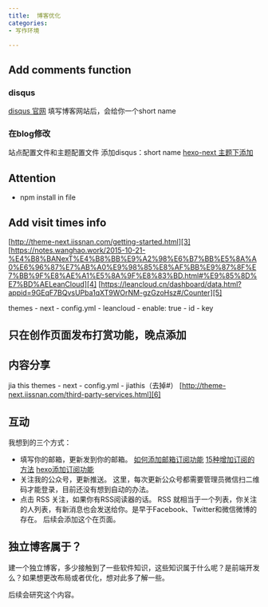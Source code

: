 ```yaml
---
title:  博客优化
categories: 
- 写作环境

---
```


## Add comments function
### disqus
[disqus 官网][1]
填写博客网站后，会给你一个short name 

### 在blog修改
站点配置文件和主题配置文件 添加disqus：short name
[hexo-next 主题下添加][2]

## Attention
- npm install     in  file

## Add visit times info
[http://theme-next.iissnan.com/getting-started.html][3]
[https://notes.wanghao.work/2015-10-21-%E4%B8%BANexT%E4%B8%BB%E9%A2%98%E6%B7%BB%E5%8A%A0%E6%96%87%E7%AB%A0%E9%98%85%E8%AF%BB%E9%87%8F%E7%BB%9F%E8%AE%A1%E5%8A%9F%E8%83%BD.html#%E9%85%8D%E7%BD%AELeanCloud][4]
[https://leancloud.cn/dashboard/data.html?appid=9GEqF7BQvsUPba1qXT9WOrNM-gzGzoHsz#/Counter][5]

themes - next - config.yml - leancloud - enable: true - id - key

## 只在创作页面发布打赏功能，晚点添加

## 内容分享
jia this 
themes - next - config.yml - jiathis（去掉#）
[http://theme-next.iissnan.com/third-party-services.html][6]

## 互动
我想到的三个方式：
- 填写你的邮箱，更新发到你的邮箱。
[如何添加邮箱订阅功能][7]
[15种增加订阅的方法][8]
[hexo添加订阅功能][9]
- 关注我的公众号，更新推送。
这里，每次更新公众号都需要管理员微信扫二维码才能登录，目前还没有想到自动的办法。
- 点击 RSS 关注，如果你有RSS阅读器的话。
RSS 就相当于一个列表，你关注的人列表，有新消息也会发送给你。是早于Facebook、Twitter和微信微博的存在。
后续会添加这个在页面。

## 独立博客属于？
建一个独立博客，多少接触到了一些软件知识，这些知识属于什么呢？是前端开发么？如果想更改布局或者优化，想对此多了解一些。

后续会研究这个内容。

[1]:	https://disqus.com/profile/signup/intent/
[2]:	https://github.com/iissnan/hexo-theme-next/wiki/%E8%AE%BE%E7%BD%AE%E5%A4%9A%E8%AF%B4-DISQUS
[3]:	http://theme-next.iissnan.com/getting-started.html
[4]:	https://notes.wanghao.work/2015-10-21-%E4%B8%BANexT%E4%B8%BB%E9%A2%98%E6%B7%BB%E5%8A%A0%E6%96%87%E7%AB%A0%E9%98%85%E8%AF%BB%E9%87%8F%E7%BB%9F%E8%AE%A1%E5%8A%9F%E8%83%BD.html#%E9%85%8D%E7%BD%AELeanCloud
[5]:	https://leancloud.cn/dashboard/data.html?appid=9GEqF7BQvsUPba1qXT9WOrNM-gzGzoHsz#/Counter
[6]:	http://theme-next.iissnan.com/third-party-services.html
[7]:	http://www.race604.com/add-email-subscribe/
[8]:	https://blog.benchmarkemail.com/cn/15-ways-grow-email-list-2017/
[9]:	http://whatbeg.com/2017/03/23/addemailsubscribe.html